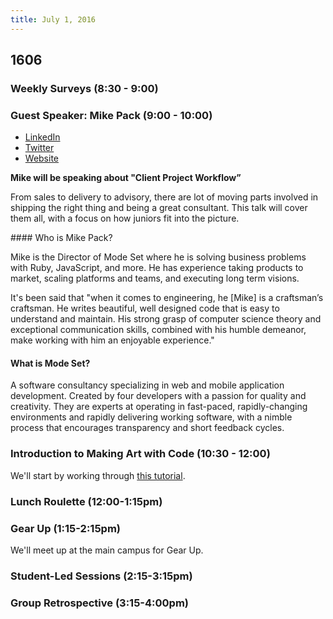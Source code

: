 ```yaml
---
title: July 1, 2016
---
```


## 1606

### Weekly Surveys (8:30 - 9:00)

### Guest Speaker: Mike Pack (9:00 - 10:00)

- [LinkedIn](https://www.linkedin.com/in/mikepackdev)
- [Twitter](https://twitter.com/mikepack_)
- [Website](http://www.mikepackdev.com/)

**Mike will be speaking about "Client Project Workflow”**

From sales to delivery to advisory, there are lot of moving parts involved in shipping the right thing and being a great consultant. This talk will cover them all, with a focus on how juniors fit into the picture.

​#### Who is Mike Pack?

Mike is the Director of Mode Set where he is solving business problems with Ruby, JavaScript, and more. He has experience taking products to market, scaling platforms and teams, and executing long term visions.

It's been said that "when it comes to engineering, he [Mike] is a craftsman’s craftsman. He writes beautiful, well designed code that is easy to understand and maintain. His strong grasp of computer science theory and exceptional communication skills, combined with his humble demeanor, make working with him an enjoyable experience."

#### What is Mode Set?

A software consultancy specializing in web and mobile application development. Created by four developers with a passion for quality and creativity. They are experts at operating in fast-paced, rapidly-changing environments and rapidly delivering working software, with a nimble process that encourages transparency and short feedback cycles.

### Introduction to Making Art with Code (10:30 - 12:00)

We'll start by working through [this tutorial](http://codepen.io/team/turing/post/generating-art-with-code).

### Lunch Roulette (12:00-1:15pm)

### Gear Up (1:15-2:15pm)

We'll meet up at the main campus for Gear Up.

### Student-Led Sessions (2:15-3:15pm)

### Group Retrospective (3:15-4:00pm)
